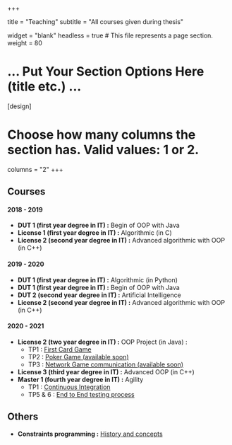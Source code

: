 +++

title = "Teaching"
subtitle = "All courses given during thesis"

widget = "blank"
headless = true  # This file represents a page section.
weight = 80

# ... Put Your Section Options Here (title etc.) ...

[design]
  # Choose how many columns the section has. Valid values: 1 or 2.
  columns = "2"
+++


## Courses
#### 2018 - 2019

- **DUT 1 (first year degree in IT) :** Begin of OOP with Java
- **License 1 (first year degree in IT) :** Algorithmic (in C)
- **License 2 (second year degree in IT) :** Advanced algorithmic with OOP (in C++)

#### 2019 - 2020

- **DUT 1 (first year degree in IT) :** Algorithmic (in Python)
- **DUT 1 (first year degree in IT) :** Begin of OOP with Java
- **DUT 2 (second year degree in IT) :** Artificial Intelligence
- **License 2 (second year degree in IT) :** Advanced algorithmic with OOP (in C++)


#### 2020 - 2021

- **License 2 (two year degree in IT) :** OOP Project (in Java) :
  -  TP1 : [First Card Game](sources/teaching/2020-2021/L2/JavaProject/L2-JavaProject-tp1.pdf)
  -  TP2 : [Poker Game (available soon)](#) 
  -  TP3 : [Network Game communication (available soon)](#) 
- **License 3 (third year degree in IT) :** Advanced OOP (in C++)
- **Master 1 (fourth year degree in IT) :** Agility
  - TP1 : [Continuous Integration](sources/teaching/2020-2021/M1/Agility/TP1/tp1-2020.pdf)
  - TP5 & 6 : [End to End testing process](sources/teaching/2020-2021/M1/Agility/TP5-6/tp5-6-2020.pdf)

## Others

- **Constraints programming :** [History and concepts](sources/teaching/ai/AI___5_ConstraintsProgramming.pdf)
